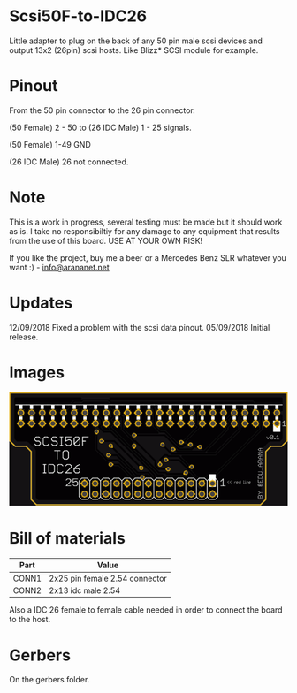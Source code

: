 # Scsi50F-to-IDC26

Little adapter to plug on the back of any 50 pin male scsi devices and output 13x2 (26pin) scsi hosts. Like Blizz* SCSI module for example.

# Pinout

From the 50 pin connector to the 26 pin connector.

(50 Female) 2 - 50 to (26 IDC Male) 1 - 25 signals.

(50 Female) 1-49 GND

(26 IDC Male) 26 not connected.

# Note

This is a work in progress, several testing must be made but it should work as is. I take no responsibiltiy for any damage to any equipment that results from the use of this board. USE AT YOUR OWN RISK!

If you like the project, buy me a beer or a Mercedes Benz SLR whatever you want :) - info@arananet.net

# Updates

12/09/2018 Fixed a problem with the scsi data pinout.
05/09/2018 Initial release.


# Images

<img src="https://github.com/arananet/Scsi50F-to-IDC26/blob/master/images/top.png?raw=true" width="700">

# Bill of materials

| Part          | Value                   
| ------------- | --------------------------------- 
| CONN1         | 2x25 pin female 2.54 connector  |
| CONN2         | 2x13 idc male 2.54              |

Also a IDC 26 female to female cable needed in order to connect the board to the host.

# Gerbers

On the gerbers folder.

